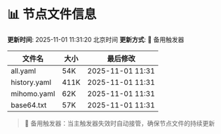 # 📊 节点文件信息

**更新时间**: 2025-11-01 11:31:20 北京时间
**更新方式**: 🔄 备用触发器

| 文件名 | 大小 | 最后修改 |
|--------|------|----------|
| all.yaml | 54K | 2025-11-01 11:31 |
| history.yaml | 411K | 2025-11-01 11:31 |
| mihomo.yaml | 62K | 2025-11-01 11:31 |
| base64.txt | 57K | 2025-11-01 11:31 |

> 🔄 备用触发器：当主触发器失效时自动接管，确保节点文件的持续更新
